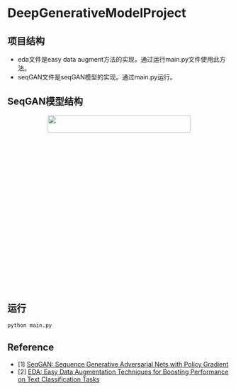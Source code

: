 # DeepGenerativeModelProject

## 项目结构
- eda文件是easy data augment方法的实现，通过运行main.py文件使用此方法。
- seqGAN文件是seqGAN模型的实现。通过main.py运行。

## SeqGAN模型结构
<a href="http://tensorlayer.readthedocs.io">
<div align="center">
	<img src="seq.jpeg" width="80%" height="10%"/>
</div>
</a>


## 运行
```bash
python main.py
```

## Reference
* [1] [SeqGAN: Sequence Generative Adversarial Nets with Policy Gradient](https://arxiv.org/pdf/1609.05473.pdf)
* [2] [EDA: Easy Data Augmentation Techniques for Boosting Performance on Text Classification Tasks](https://arxiv.org/pdf/1901.11196.pdf)
